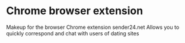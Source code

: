 # Chrome browser extension

Мakeup for the browser Chrome extension sender24.net
Allows you to quickly correspond and chat with users of dating sites